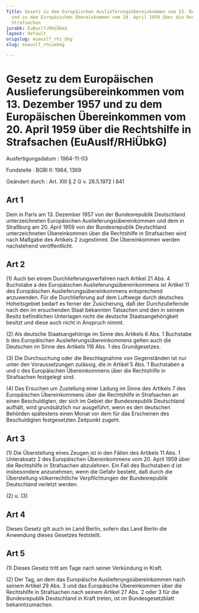 ```yaml
---
Title: Gesetz zu dem Europäischen Auslieferungsübereinkommen vom 13. Dezember 1957
  und zu dem Europäischen Übereinkommen vom 20. April 1959 über die Rechtshilfe in
  Strafsachen
jurabk: EuAuslf/RHiÜbkG
layout: default
origslug: euauslf_rhi_bkg
slug: euauslf_rhiuebkg

---
```


# Gesetz zu dem Europäischen Auslieferungsübereinkommen vom 13. Dezember 1957 und zu dem Europäischen Übereinkommen vom 20. April 1959 über die Rechtshilfe in Strafsachen (EuAuslf/RHiÜbkG)

Ausfertigungsdatum
:   1964-11-03

Fundstelle
:   BGBl II: 1964, 1369

Geändert durch
:   Art. XIII § 2 G v. 26.5.1972 I 841


## Art 1

Dem in Paris am 13. Dezember 1957 von der Bundesrepublik Deutschland unterzeichneten Europäischen Auslieferungsübereinkommen und dem in Straßburg am 20. April 1959 von der Bundesrepublik Deutschland unterzeichneten Übereinkommen über die Rechtshilfe in Strafsachen wird nach Maßgabe des Artikels 2 zugestimmt. Die Übereinkommen werden nachstehend veröffentlicht.


## Art 2

(1) Auch bei einem Durchlieferungsverfahren nach Artikel 21 Abs. 4 Buchstabe a des Europäischen Auslieferungsübereinkommens ist Artikel 11 des Europäischen Auslieferungsübereinkommens entsprechend anzuwenden. Für die Durchlieferung auf dem Luftwege durch deutsches Hoheitsgebiet bedarf es ferner der Zusicherung, daß der Durchzuliefernde nach den im ersuchenden Staat bekannten Tatsachen und den in seinem Besitz befindlichen Unterlagen nicht die deutsche Staatsangehörigkeit besitzt und diese auch nicht in Anspruch nimmt.

(2) Als deutsche Staatsangehörige im Sinne des Artikels 6 Abs. 1 Buchstabe b des Europäischen Auslieferungsübereinkommens gelten auch die Deutschen im Sinne des Artikels 116 Abs. 1 des Grundgesetzes.

(3) Die Durchsuchung oder die Beschlagnahme von Gegenständen ist nur unter den Voraussetzungen zulässig, die in Artikel 5 Abs. 1 Buchstaben a und c des Europäischen Übereinkommens über die Rechtshilfe in Strafsachen festgelegt sind.

(4) Das Ersuchen um Zustellung einer Ladung im Sinne des Artikels 7 des Europäischen Übereinkommens über die Rechtshilfe in Strafsachen an einen Beschuldigten, der sich im Gebiet der Bundesrepublik Deutschland aufhält, wird grundsätzlich nur ausgeführt, wenn es den deutschen Behörden spätestens einen Monat vor dem für das Erscheinen des Beschuldigten festgesetzten Zeitpunkt zugeht.


## Art 3

(1) Die Überstellung eines Zeugen ist in den Fällen des Artikels 11 Abs. 1 Unterabsatz 2 des Europäischen Übereinkommens vom 20. April 1959 über die Rechtshilfe in Strafsachen abzulehnen. Ein Fall des Buchstaben d ist insbesondere anzunehmen, wenn die Gefahr besteht, daß durch die Überstellung völkerrechtliche Verpflichtungen der Bundesrepublik Deutschland verletzt werden.

(2) u. (3)


## Art 4

Dieses Gesetz gilt auch im Land Berlin, sofern das Land Berlin die Anwendung dieses Gesetzes feststellt.


## Art 5

(1) Dieses Gesetz tritt am Tage nach seiner Verkündung in Kraft.

(2) Der Tag, an dem das Europäische Auslieferungsübereinkommen nach seinem Artikel 29 Abs. 3 und das Europäische Übereinkommen über die Rechtshilfe in Strafsachen nach seinem Artikel 27 Abs. 2 oder 3 für die Bundesrepublik Deutschland in Kraft treten, ist im Bundesgesetzblatt bekanntzumachen.

